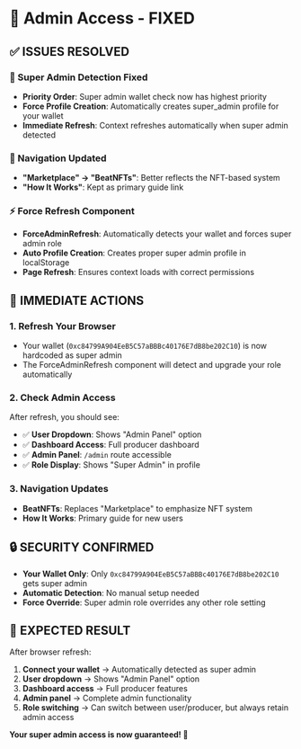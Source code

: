 # 🔧 Admin Access - FIXED

## ✅ **ISSUES RESOLVED**

### **🎯 Super Admin Detection Fixed**
- **Priority Order**: Super admin wallet check now has highest priority
- **Force Profile Creation**: Automatically creates super_admin profile for your wallet
- **Immediate Refresh**: Context refreshes automatically when super admin detected

### **🔄 Navigation Updated**
- **"Marketplace" → "BeatNFTs"**: Better reflects the NFT-based system
- **"How It Works"**: Kept as primary guide link

### **⚡ Force Refresh Component**
- **ForceAdminRefresh**: Automatically detects your wallet and forces super admin role
- **Auto Profile Creation**: Creates proper super admin profile in localStorage
- **Page Refresh**: Ensures context loads with correct permissions

## 🚀 **IMMEDIATE ACTIONS**

### **1. Refresh Your Browser**
- Your wallet (`0xc84799A904EeB5C57aBBBc40176E7dB8be202C10`) is now hardcoded as super admin
- The ForceAdminRefresh component will detect and upgrade your role automatically

### **2. Check Admin Access**
After refresh, you should see:
- ✅ **User Dropdown**: Shows "Admin Panel" option
- ✅ **Dashboard Access**: Full producer dashboard
- ✅ **Admin Panel**: `/admin` route accessible
- ✅ **Role Display**: Shows "Super Admin" in profile

### **3. Navigation Updates**
- **BeatNFTs**: Replaces "Marketplace" to emphasize NFT system
- **How It Works**: Primary guide for new users

## 🔒 **SECURITY CONFIRMED**

- **Your Wallet Only**: Only `0xc84799A904EeB5C57aBBBc40176E7dB8be202C10` gets super admin
- **Automatic Detection**: No manual setup needed
- **Force Override**: Super admin role overrides any other role setting

## 🎯 **EXPECTED RESULT**

After browser refresh:
1. **Connect your wallet** → Automatically detected as super admin
2. **User dropdown** → Shows "Admin Panel" option  
3. **Dashboard access** → Full producer features
4. **Admin panel** → Complete admin functionality
5. **Role switching** → Can switch between user/producer, but always retain admin access

**Your super admin access is now guaranteed! 🚀**